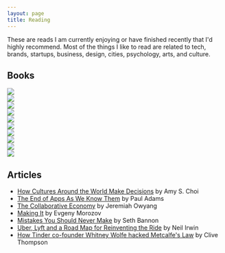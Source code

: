 ```yaml
---
layout: page
title: Reading 
---
```

These are reads I am currently enjoying or have finished recently that I'd highly recommend. Most of the things I like to read are related to tech, brands, startups, business, design, cities, psychology, arts, and culture.


## Books
<div id="BookCovers" class="one-time">
	<div><a href="http://www.goodreads.com/book/show/16158498-give-and-take" target="_blank"><img src="/assets/books/give-and-take.JPG" class="fade" /></a></div>
	<div><a href="http://www.goodreads.com/book/show/18490568-age-of-ambition" target="_blank"><img src="/assets/books/age-of-ambition.jpg" class="fade" /></a></div>
	<div><a href="http://www.goodreads.com/book/show/12609433-the-power-of-habit" target="_blank"><img src="/assets/books/power-of-habit.jpg" class="fade" /></a></div>
	<div><a href="http://www.goodreads.com/book/show/16071764-lean-in" target="_blank"><img src="/assets/books/lean-in.jpg" class="fade" /></a></div>
	<div><a href="http://www.goodreads.com/book/show/8520610-quiet" target="_blank"><img src="/assets/books/quiet.jpg" class="fade" /></a></div>
	<div><a href="http://www.goodreads.com/book/show/10127019-the-lean-startup" target="_blank"><img src="/assets/books/lean-startup.jpeg" class="fade" /></a></div>
	<div><a href="http://www.goodreads.com/book/show/6732019-rework" target="_blank"><img src="/assets/books/rework.png" class="fade" /></a></div>
	<div><a href="http://www.goodreads.com/book/show/7805.Pale_Fire" target="_blank"><img src="/assets/books/pale-fire.jpg" class="fade" /></a></div>
	<div><a href="http://www.goodreads.com/book/show/13260184-the-4-disciplines-of-execution" target="_blank"><img src="/assets/books/4-disciplines-of-execution.jpg" class="fade" /></a></div>
	<div><a href="http://www.goodreads.com/book/show/8576838-the-win-without-pitching-manifesto" target="_blank"><img src="/assets/books/win-without-pitching.jpg" class="fade" /></a></div>
</div>

## Articles 
* <a href="http://ideas.ted.com/2014/10/21/how-cultures-around-the-world-make-decisions/" target="_blank">How Cultures Around the World Make Decisions</a> by Amy S. Choi
* <a href="http://blog.intercom.io/the-end-of-apps-as-we-know-them/" target="_blank">The End of Apps As We Know Them</a> by Paul Adams
* <a href="http://www.slideshare.net/Altimeter/the-collaborative-economy" target="_blank">The Collaborative Economy</a> by Jeremiah Owyang
* <a href="http://www.newyorker.com/magazine/2014/01/13/making-it-2" target="_blank">Making It</a> by Evgeny Morozov
* <a href="http://sethbannon.com/mistakes-you-should-never-make" target="_blank">Mistakes You Should Never Make</a> by Seth Bannon
* <a href="http://www.nytimes.com/2014/07/12/upshot/uber-lyft-and-a-road-map-for-reinventing-the-ride.html?smid=tw-nytimes&_r=0" target="_blank">Uber, Lyft and a Road Map for Reinventing the Ride</a> by Neil Irwin
* <a href="https://medium.com/message/how-tinder-co-founder-whitney-wolfe-hacked-metcalfes-law-f607dddbde66" target="_blank">How Tinder co-founder Whitney Wolfe hacked Metcalfe's Law</a> by Clive Thompson



